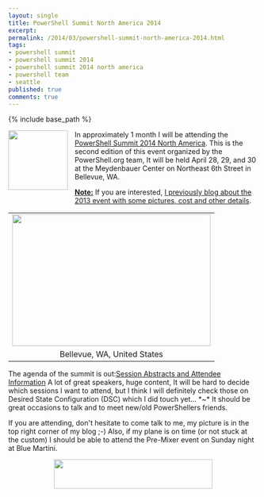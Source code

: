 ```yaml
---
layout: single
title: PowerShell Summit North America 2014
excerpt: 
permalink: /2014/03/powershell-summit-north-america-2014.html
tags: 
- powershell summit
- powershell summit 2014
- powershell summit 2014 north america
- powershell team
- seattle
published: true
comments: true
---
```

{% include base_path %}

<div class="separator" style="clear: both; text-align: center;"><a href="http://3.bp.blogspot.com/-LEhb4jenXRs/Ux_ChCYpESI/AAAAAAABjmQ/SKRk6L1L-yQ/s1600/2014-03-11+6-43-32+PM.jpg" imageanchor="1" style="clear: left; float: left; margin-bottom: 1em; margin-right: 1em;"><img border="0" src="http://3.bp.blogspot.com/-LEhb4jenXRs/Ux_ChCYpESI/AAAAAAABjmQ/SKRk6L1L-yQ/s1600/2014-03-11+6-43-32+PM.jpg" height="120" width="120" /></a></div>In approximately 1 month I will be attending the <a href="http://powershell.org/wp/community-events/summit/powershell-summit-north-america/" target="_blank">PowerShell Summit 2014 North America</a>. This is the second edition of this event organized by the PowerShell.org team, It will be held April 28, 29, and 30 at the Meydenbauer Center on Northeast 6th Street in Bellevue, WA.

<b><u>Note:</u></b> If you are interested, <a href="{{ base_path }}/2014/03/powershell-summit-north-america-2013.html" target="_blank">I previously blog about the 2013 event with some pictures, cost and other details</a>.

<table align="center" cellpadding="0" cellspacing="0" class="tr-caption-container" style="margin-left: auto; margin-right: auto; text-align: center;"><tbody><tr><td style="text-align: center;"><a href="{{ base_path }}/images/2014/20140315_PowerShell_Summit_North_America_2014/bv9__990140311__-640x427.jpeg" imageanchor="1" style="margin-left: auto; margin-right: auto;"><img border="0" src="{{ base_path }}/images/2014/20140315_PowerShell_Summit_North_America_2014/bv9__990140311__-640x427.jpeg" height="266" width="400" /></a></td></tr><tr><td class="tr-caption" style="text-align: center;">Bellevue, WA, United States</td></tr></tbody></table>
The agenda of the summit is out:<a href="http://powershell.org/files/2014_NA_Summit_Agenda.pdf" target="_blank">Session Abstracts and Attendee Information</a>
A lot of great speakers, huge content, It will be hard to decide which sessions I want to attend, but I think I will definitely check those on Desired State Configuration (DSC) which I did touch yet... *~*
It should be great occasions to talk and to meet new/old PowerShellers friends.

If you are attending, don't hesitate to come talk to me, my picture is in the top right corner of my blog ;-)
Also, if my plane is on time (or not stuck at the custom) I should be able to attend the Pre-Mixer event on Sunday night at Blue Martini.

<div class="separator" style="clear: both; text-align: center;"><a href="{{ base_path }}/images/2014/20140315_PowerShell_Summit_North_America_2014/Summit-Horiz-Logo-Color__296729634__-700x130.png" imageanchor="1" style="margin-left: 1em; margin-right: 1em;"><img border="0" src="{{ base_path }}/images/2014/20140315_PowerShell_Summit_North_America_2014/Summit-Horiz-Logo-Color__296729634__-700x130.png" height="59" width="320" /></a></div>